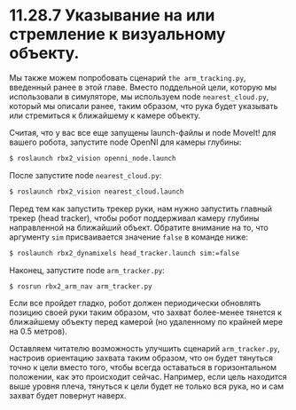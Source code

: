 # 11.28.7  Указывание на или стремление  к визуальному объекту.

Мы также можем попробовать сценарий `the arm_tracking.py`, введенный ранее в этой главе. Вместо поддельной цели, которую мы использовали в симуляторе, мы используем node `nearest_cloud.py`, который мы описали ранее, таким образом, что рука будет указывать или стремиться к ближайшему к камере объекту. 

Считая, что у вас все еще запущены launch-файлы и node MoveIt! для вашего робота, запустите node OpenNI для камеры глубины:

```bash
$ roslaunch rbx2_vision openni_node.launch
```

После запустите node `nearest_cloud.py`: 

```bash
$ roslaunch rbx2_vision nearest_cloud.launch 
```

Перед тем как запустить трекер руки, нам нужно запустить главный трекер \(head tracker\), чтобы робот поддерживал камеру глубины направленной на ближайший объект. Обратите внимание на то, что аргументу `sim` присваивается значение `false` в команде ниже: 

```bash
$ roslaunch rbx2_dynamixels head_tracker.launch sim:=false 
```

Наконец, запустите node `arm_tracker.py`: 

```bash
$ rosrun rbx2_arm_nav arm_tracker.py 
```

Если все пройдет гладко, робот должен периодически обновлять позицию своей руки таким образом, что захват более-менее тянется к ближайшему объекту перед камерой \(но удаленному по крайней мере на 0.5 метров\).

Оставляем читателю возможность улучшить сценарий `arm_tracker.py`, настроив ориентацию захвата таким образом, что он будет тянуться точно к цели вместо того, чтобы всегда оставаться в горизонтальном положении, как это происходит сейчас. Например, если цель находится выше уровня плеча, тянуться к цели будет не только вся рука, но и сам захват будет повернут наверх. 



